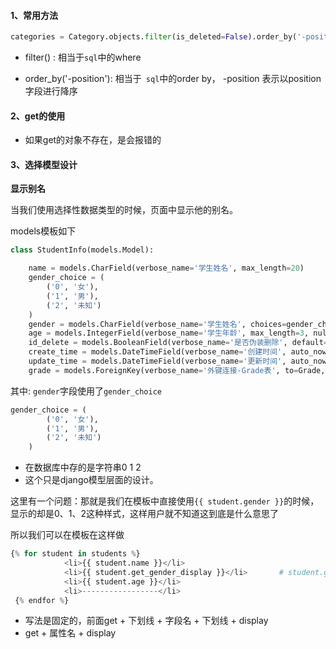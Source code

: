 

#### 1、常用方法

```python
categories = Category.objects.filter(is_deleted=False).order_by('-position').all()
```

- filter() :  相当于`sql`中的where

- order_by('-position'): 相当于` sql`中的order by， -position 表示以position字段进行降序





#### 2、get的使用

- 如果get的对象不存在，是会报错的





#### 3、选择模型设计

**显示别名**

当我们使用选择性数据类型的时候，页面中显示他的别名。

models模板如下

```python
class StudentInfo(models.Model):

    name = models.CharField(verbose_name='学生姓名', max_length=20)
    gender_choice = (
        ('0', '女'),
        ('1', '男'),
        ('2', '未知')
    )
    gender = models.CharField(verbose_name='学生姓名', choices=gender_choice, max_length=20)
    age = models.IntegerField(verbose_name='学生年龄', max_length=3, null=False)
    id_delete = models.BooleanField(verbose_name='是否伪装删除', default=False)
    create_time = models.DateTimeField(verbose_name='创建时间', auto_now_add=True)
    update_time = models.DateTimeField(verbose_name='更新时间', auto_now=True)
    grade = models.ForeignKey(verbose_name='外键连接-Grade表', to=Grade, on_delete=True)
```

其中: `gender`字段使用了`gender_choice`

```python
gender_choice = (
        ('0', '女'),
        ('1', '男'),
        ('2', '未知')
    )
```

- 在数据库中存的是字符串0  1 2
- 这个只是django模型层面的设计。

这里有一个问题：那就是我们在模板中直接使用`{{ student.gender }}`的时候，显示的却是0、1、2这种样式，这样用户就不知道这到底是什么意思了

所以我们可以在模板在这样做

```python
{% for student in students %}
            <li>{{ student.name }}</li>
            <li>{{ student.get_gender_display }}</li>		# student.get_我们的字段名_display
            <li>{{ student.age }}</li>
            <li>-----------------</li>
 {% endfor %}
```

- 写法是固定的，前面get + 下划线 + 字段名 + 下划线 + display
- get + 属性名 + display

